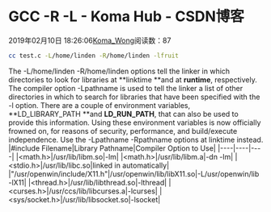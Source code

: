 # GCC -R -L - Koma Hub - CSDN博客
2019年02月10日 18:26:06[Koma_Wong](https://me.csdn.net/Rong_Toa)阅读数：87
```bash
cc test.c -L/home/linden -R/home/linden -lfruit
```
The -L/home/linden -R/home/linden options tell the linker in which directories to look for libraries at **linktime **and at **runtime**, respectively.
The compiler option -Lpathname is used to tell the linker a list of other directories in which to search for libraries that have been specified with the -l option. There are a couple of environment variables, **LD_LIBRARY_PATH **and **LD_RUN_PATH**, that can also be used to provide this information. Using these environment variables is now officially frowned on, for reasons of security, performance, and build/execute independence. Use the -Lpathname -Rpathname options at linktime instead.
|#include Filename|Library Pathname|Compiler Option to Use|
|----|----|----|
|<math.h>|/usr/lib/libm.so|-lm|
|<math.h>|/usr/lib/libm.a|-dn -lm|
|<stdio.h>|/usr/lib/libc.so|linked in automatically|
|"/usr/openwin/include/X11.h"|/usr/openwin/lib/libX11.so|-L/usr/openwin/lib			-lX11|
|<thread.h>|/usr/lib/libthread.so|-lthread|
|<curses.h>|/usr/ccs/lib/libcurses.a|-lcurses|
|<sys/socket.h>|/usr/lib/libsocket.so|-lsocket|
